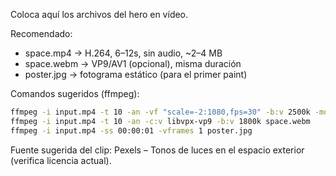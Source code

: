 Coloca aquí los archivos del hero en vídeo.

Recomendado:

- space.mp4 → H.264, 6–12s, sin audio, ~2–4 MB
- space.webm → VP9/AV1 (opcional), misma duración
- poster.jpg → fotograma estático (para el primer paint)

Comandos sugeridos (ffmpeg):

```bash
ffmpeg -i input.mp4 -t 10 -an -vf "scale=-2:1080,fps=30" -b:v 2500k -movflags +faststart space.mp4
ffmpeg -i input.mp4 -t 10 -an -c:v libvpx-vp9 -b:v 1800k space.webm
ffmpeg -i input.mp4 -ss 00:00:01 -vframes 1 poster.jpg
```

Fuente sugerida del clip: Pexels – Tonos de luces en el espacio exterior (verifica licencia actual).

